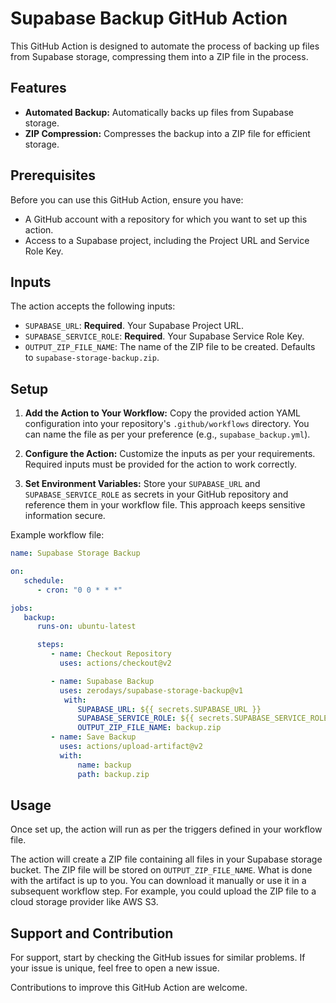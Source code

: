 # Supabase Backup GitHub Action

This GitHub Action is designed to automate the process of backing up files from Supabase storage, compressing them into a ZIP file in the process.

## Features

- **Automated Backup:** Automatically backs up files from Supabase storage.
- **ZIP Compression:** Compresses the backup into a ZIP file for efficient storage.

## Prerequisites

Before you can use this GitHub Action, ensure you have:

- A GitHub account with a repository for which you want to set up this action.
- Access to a Supabase project, including the Project URL and Service Role Key.

## Inputs

The action accepts the following inputs:

- `SUPABASE_URL`: **Required**. Your Supabase Project URL.
- `SUPABASE_SERVICE_ROLE`: **Required**. Your Supabase Service Role Key.
- `OUTPUT_ZIP_FILE_NAME`: The name of the ZIP file to be created. Defaults to `supabase-storage-backup.zip`.

## Setup

1. **Add the Action to Your Workflow:**
   Copy the provided action YAML configuration into your repository's `.github/workflows` directory. You can name the file as per your preference (e.g., `supabase_backup.yml`).

2. **Configure the Action:**
   Customize the inputs as per your requirements. Required inputs must be provided for the action to work correctly.

3. **Set Environment Variables:**
   Store your `SUPABASE_URL` and `SUPABASE_SERVICE_ROLE` as secrets in your GitHub repository and reference them in your workflow file. This approach keeps sensitive information secure.

Example workflow file:

   ```yaml
   name: Supabase Storage Backup

   on:
      schedule:
         - cron: "0 0 * * *"

   jobs:
      backup:
         runs-on: ubuntu-latest

         steps:
            - name: Checkout Repository
              uses: actions/checkout@v2

            - name: Supabase Backup
              uses: zerodays/supabase-storage-backup@v1
               with:
                  SUPABASE_URL: ${{ secrets.SUPABASE_URL }}
                  SUPABASE_SERVICE_ROLE: ${{ secrets.SUPABASE_SERVICE_ROLE }}
                  OUTPUT_ZIP_FILE_NAME: backup.zip
            - name: Save Backup
              uses: actions/upload-artifact@v2
              with:
                  name: backup
                  path: backup.zip
   ```



## Usage

Once set up, the action will run as per the triggers defined in your workflow file. 

The action will create a ZIP file containing all files in your Supabase storage bucket. The ZIP file will be stored on `OUTPUT_ZIP_FILE_NAME`.
What is done with the artifact is up to you. You can download it manually or use it in a subsequent workflow step. For example, you could upload the ZIP file to a cloud storage provider like AWS S3.


## Support and Contribution

For support, start by checking the GitHub issues for similar problems. If your issue is unique, feel free to open a new issue.

Contributions to improve this GitHub Action are welcome.
